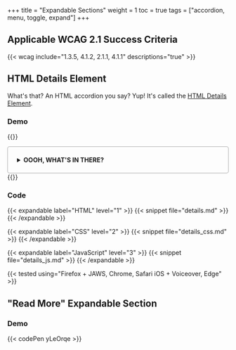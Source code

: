 +++
title = "Expandable Sections"
weight = 1
toc = true
tags = ["accordion, menu, toggle, expand"]
+++

## Applicable WCAG 2.1 Success Criteria

{{< wcag include="1.3.5, 4.1.2, 2.1.1, 4.1.1" descriptions="true" >}}

## HTML Details Element

What's that? An HTML accordion you say? Yup! It's called the [HTML Details Element](https://developer.mozilla.org/en-US/docs/Web/HTML/Element/details).

### Demo

{{<demo caption="Basic HTML Details Element">}}
<style>
  details {
    border: 1px solid #aaa;
    border-radius: 4px;
    padding: .5em .5em 0;
}

summary {
    font-weight: bold;
    margin: -.5em -.5em 0;
    padding: 1.5em;
}

details[open] {
    padding: .5em;
}

details[open] summary {
    border-bottom: 1px solid #aaa;
    margin-bottom: .5em;
}
</style>
<details>
  <summary>OOOH, WHAT'S IN THERE?</summary>
  <p>IT'S A PUPPY!</p>
  <img style="width: 100%;" src="https://cdn.vox-cdn.com/thumbor/zL48ecvX2NkW1cU0FEfgrCc7Rgo=/0x0:900x500/920x613/filters:focal(378x178:522x322):format(webp)/cdn.vox-cdn.com/uploads/chorus_image/image/49493993/this-is-fine.0.jpg" alt="dog sits in burning house drinking coffee saying, this is fine"/>
  
</details>
{{</demo>}}

### Code

{{< expandable label="HTML" level="1" >}}
{{< snippet file="details.md" >}}
{{< /expandable >}}

{{< expandable label="CSS" level="2" >}}
{{< snippet file="details_css.md" >}}
{{< /expandable >}}

{{< expandable label="JavaScript" level="3" >}}
{{< snippet file="details_js.md" >}}
{{< /expandable >}}



{{< tested using="Firefox + JAWS, Chrome, Safari iOS + Voiceover, Edge" >}}

## "Read More" Expandable Section


### Demo

{{< codePen yLeOrqe >}}






